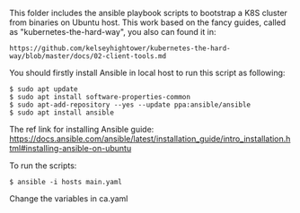 This folder includes the ansible playbook scripts to bootstrap a K8S cluster from binaries on Ubuntu host.
This work based on the fancy guides, called as "kubernetes-the-hard-way", you also can found it in:
```
https://github.com/kelseyhightower/kubernetes-the-hard-way/blob/master/docs/02-client-tools.md
```
You should firstly install Ansible in local host to run this script as following:
```
$ sudo apt update
$ sudo apt install software-properties-common
$ sudo apt-add-repository --yes --update ppa:ansible/ansible
$ sudo apt install ansible
```
The ref link for installing Ansible guide: https://docs.ansible.com/ansible/latest/installation_guide/intro_installation.html#installing-ansible-on-ubuntu

To run the scripts:
```
$ ansible -i hosts main.yaml
```
Change the variables in ca.yaml
